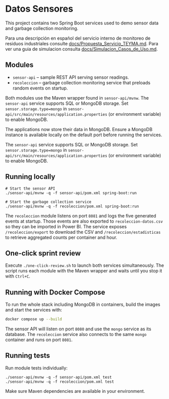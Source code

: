 # Datos Sensores

This project contains two Spring Boot services used to demo sensor data and garbage collection monitoring.


Para una descripción en español del servicio interno de monitoreo de residuos industriales consulte [docs/Propuesta_Servicio_TEYMA.md](docs/Propuesta_Servicio_TEYMA.md).
Para ver una guia de simulacion consulta [docs/Simulacion_Casos_de_Uso.md](docs/Simulacion_Casos_de_Uso.md).

## Modules

- `sensor-api` – sample REST API serving sensor readings.
- `recoleccion` – garbage collection monitoring service that preloads random events on startup.

Both modules use the Maven wrapper found in `sensor-api/mvnw`.
The `sensor-api` service supports SQL or MongoDB storage. Set `sensor.storage.type=mongo`
in `sensor-api/src/main/resources/application.properties` (or environment variable)
to enable MongoDB.


The applications now store their data in MongoDB. Ensure a MongoDB instance is
available locally on the default port before running the services.

The `sensor-api` service supports SQL or MongoDB storage. Set `sensor.storage.type=mongo`
in `sensor-api/src/main/resources/application.properties` (or environment variable)
to enable MongoDB.


## Running locally

```
# Start the sensor API
./sensor-api/mvnw -q -f sensor-api/pom.xml spring-boot:run

# Start the garbage collection service
./sensor-api/mvnw -q -f recoleccion/pom.xml spring-boot:run
```

The `recoleccion` module listens on port `8081` and logs the five generated events at startup. Those events are also exported to `recoleccion-datos.csv` so they can be imported in Power BI. The service exposes `/recoleccion/export` to download the CSV and `/recoleccion/estadisticas` to retrieve aggregated counts per container and hour.

## One-click sprint review

Execute `./one-click-review.sh` to launch both services simultaneously. The script runs each module with the Maven wrapper and waits until you stop it with `Ctrl+C`.

## Running with Docker Compose

To run the whole stack including MongoDB in containers, build the images and start the services with:

```bash
docker compose up --build
```

The sensor API will listen on port `8080` and use the `mongo` service as its database.
The `recoleccion` service also connects to the same `mongo` container and runs on port `8081`.

## Running tests

Run module tests individually:

```
./sensor-api/mvnw -q -f sensor-api/pom.xml test
./sensor-api/mvnw -q -f recoleccion/pom.xml test
```

Make sure Maven dependencies are available in your environment.


